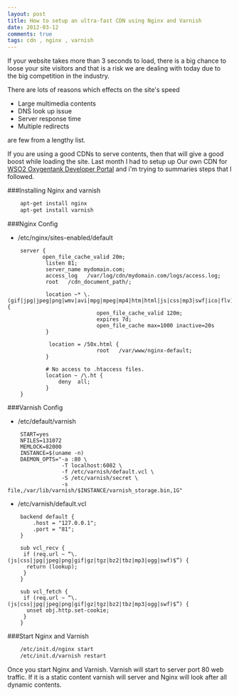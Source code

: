 ```yaml
---
layout: post
title: How to setup an ultra-fast CDN using Nginx and Varnish
date: 2012-03-12
comments: true
tags: cdn , nginx , varnish
---
```


If your website takes more than 3 seconds to load, there is a big chance to loose your site visitors and that is a risk
we are dealing with today due to the big competition in the industry.

There are lots of reasons which effects on the site's speed

 - Large multimedia contents
 - DNS look up issue
 - Server response time
 - Multiple redirects

are few from a lengthy list.

If you are using a good CDNs to serve contents, then that will give a good boost while loading the site.
Last month I had to setup up Our own CDN for [WSO2 Oxygentank Developer Portal](http://wso2.org/) and i'm trying to summaries steps that I followed.

###Installing Nginx and varnish

```bash
    apt-get install nginx
    apt-get install varnish
```

###Nginx Config
- /etc/nginx/sites-enabled/default

```
    server {
           open_file_cache_valid 20m;
            listen 81;
            server_name mydomain.com;
            access_log   /var/log/cdn/mydomain.com/logs/access.log;
            root   /cdn_document_path/;

            location ~* \.(gif|jpg|jpeg|png|wmv|avi|mpg|mpeg|mp4|htm|html|js|css|mp3|swf|ico|flv)$ {
                            open_file_cache_valid 120m;
                            expires 7d;
                            open_file_cache max=1000 inactive=20s
            }

             location = /50x.html {
                            root   /var/www/nginx-default;
            }

            # No access to .htaccess files.
            location ~ /\.ht {
                deny  all;
            }
    }
```

###Varnish Config
- /etc/default/varnish

```
    START=yes
    NFILES=131072
    MEMLOCK=82000
    INSTANCE=$(uname -n)
    DAEMON_OPTS="-a :80 \
                 -T localhost:6082 \
                 -f /etc/varnish/default.vcl \
                 -S /etc/varnish/secret \
                 -s file,/var/lib/varnish/$INSTANCE/varnish_storage.bin,1G"
```

- /etc/varnish/default.vcl

```
    backend default {
        .host = "127.0.0.1";
        .port = "81";
    }

    sub vcl_recv {
     if (req.url ~ “\.(js|css|jpg|jpeg|png|gif|gz|tgz|bz2|tbz|mp3|ogg|swf)$”) {
      return (lookup);
     }
    }

    sub vcl_fetch {
     if (req.url ~ “\.(js|css|jpg|jpeg|png|gif|gz|tgz|bz2|tbz|mp3|ogg|swf)$”) {
      unset obj.http.set-cookie;
     }
    }
```
###Start Nginx and Varnish

```bash
    /etc/init.d/nginx start
    /etc/init.d/varnish restart
```

Once you start Nginx and Varnish. Varnish will start to server port 80 web traffic.
If it is a static content varnish will server and Nginx will look after all dynamic contents.